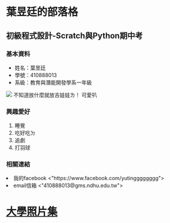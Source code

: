 # 葉昱廷的部落格

## 初級程式設計-Scratch與Python期中考

### 基本資料



<ul>
    <li>姓名：葉昱廷</li>
    <li>學號：410888013</li>
    <li>系級：教育與潛能開發學系一年級</li>   
</ul>



<img src="https://pics.images.ac.cn/image/5eadb1952ea88.html">
不知道放什麼就放吉娃娃ㄌ！
可愛叭

### 興趣愛好
<ol>
    <li>睡覺</li>
    <li>吃好吃ㄉ</li>
    <li>追劇</li>
    <li>打羽球</li>
</ol>


### 相關連結
<li>我的facebook <"https://www.facebook.com/yutingggggggg"></li>
<li>email信箱    <"410888013@gms.ndhu.edu.tw"></li>

#  [大學照片集](https://410888013-1.github.io/)
